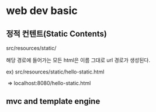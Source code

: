 # web dev basic

## 정적 컨텐트(Static Contents)

src/resources/static/

해당 경로에 들어가는 모든 html은 이름 그대로 url 경로가 생성된다.

ex) src/resources/static/hello-static.html

​		=> localhost:8080/hello-static.html



## mvc and template engine





